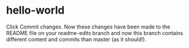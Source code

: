 # hello-world

Click Commit changes. Now these changes have been made to the README file on your readme-edits branch and now this branch contains different content and commits than master (as it should!).
